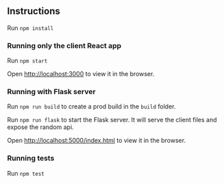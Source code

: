 ## Instructions

Run `npm install` 

### Running only the client React app

Run `npm start` 

Open [http://localhost:3000](http://localhost:3000) to view it in the browser.

### Running with Flask server

Run `npm run build` to create a prod build in the `build` folder.

Run `npm run flask` to start the Flask server. It will serve the client files and expose the random api.

Open [http://localhost:5000/index.html](http://localhost:5000/index.html) to view it in the browser.

### Running tests

Run `npm test` 

